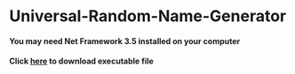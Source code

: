 # Universal-Random-Name-Generator
#### You may need Net Framework 3.5 installed on your computer
#### Click [here](/Random%20generator/bin/Release/Universal%20Random%20Name%20Generator.exe) to download executable file
